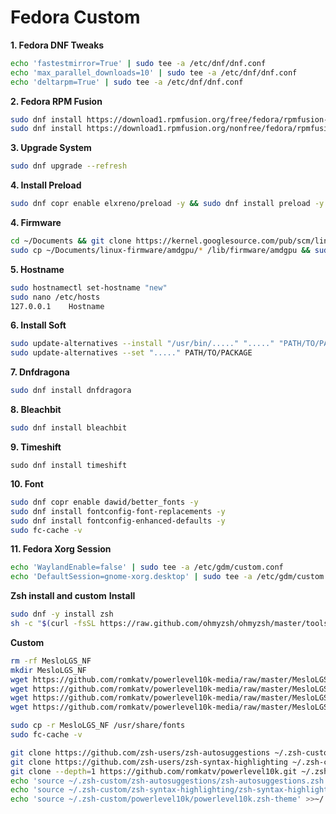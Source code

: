 **Fedora Custom**
===================================

**1. Fedora DNF Tweaks** 
```sh
echo 'fastestmirror=True' | sudo tee -a /etc/dnf/dnf.conf
echo 'max_parallel_downloads=10' | sudo tee -a /etc/dnf/dnf.conf
echo 'deltarpm=True' | sudo tee -a /etc/dnf/dnf.conf
```

**2. Fedora RPM Fusion**
```sh
sudo dnf install https://download1.rpmfusion.org/free/fedora/rpmfusion-free-release-$(rpm -E %fedora).noarch.rpm
sudo dnf install https://download1.rpmfusion.org/nonfree/fedora/rpmfusion-nonfree-release-$(rpm -E %fedora).noarch.rpm
```

**3. Upgrade System**
```sh
sudo dnf upgrade --refresh
```

**4. Install Preload**
```sh
sudo dnf copr enable elxreno/preload -y && sudo dnf install preload -y
```

**4. Firmware**
```sh
cd ~/Documents && git clone https://kernel.googlesource.com/pub/scm/linux/kernel/git/firmware/linux-firmware.git
sudo cp ~/Documents/linux-firmware/amdgpu/* /lib/firmware/amdgpu && sudo update-initramfs -k all -u -v
```

**5. Hostname**
```sh
sudo hostnamectl set-hostname "new"
sudo nano /etc/hosts
127.0.0.1    Hostname
```

**6. Install Soft**
```sh
sudo update-alternatives --install "/usr/bin/....." "....." "PATH/TO/PACKAGE" 1
sudo update-alternatives --set "....." PATH/TO/PACKAGE
```

**7. Dnfdragona**
```sh
sudo dnf install dnfdragora
```
**8. Bleachbit**
```sh
sudo dnf install bleachbit
```

**9. Timeshift**
```
sudo dnf install timeshift
```
**10. Font**
```sh
sudo dnf copr enable dawid/better_fonts -y
sudo dnf install fontconfig-font-replacements -y
sudo dnf install fontconfig-enhanced-defaults -y
sudo fc-cache -v
```

**11. Fedora Xorg Session**
```sh
echo 'WaylandEnable=false' | sudo tee -a /etc/gdm/custom.conf
echo 'DefaultSession=gnome-xorg.desktop' | sudo tee -a /etc/gdm/custom.conf
```

**Zsh install and custom**
**Install**
```sh
sudo dnf -y install zsh
sh -c "$(curl -fsSL https://raw.github.com/ohmyzsh/ohmyzsh/master/tools/install.sh)"
```
**Custom**
```sh
rm -rf MesloLGS_NF
mkdir MesloLGS_NF
wget https://github.com/romkatv/powerlevel10k-media/raw/master/MesloLGS%20NF%20Regular.ttf -O MesloLGS_NF/MesloLGS_NF_Regular.ttf
wget https://github.com/romkatv/powerlevel10k-media/raw/master/MesloLGS%20NF%20Bold.ttf -O MesloLGS_NF/MesloLGS_NF_Bold.ttf
wget https://github.com/romkatv/powerlevel10k-media/raw/master/MesloLGS%20NF%20Italic.ttf -O MesloLGS_NF/MesloLGS_NF_Italic.ttf
wget https://github.com/romkatv/powerlevel10k-media/raw/master/MesloLGS%20NF%20Bold%20Italic.ttf -O MesloLGS_NF/MesloLGS_NF_Bold_Italic.ttf

sudo cp -r MesloLGS_NF /usr/share/fonts
sudo fc-cache -v

git clone https://github.com/zsh-users/zsh-autosuggestions ~/.zsh-custom/zsh-autosuggestions
git clone https://github.com/zsh-users/zsh-syntax-highlighting ~/.zsh-custom/zsh-syntax-highlighting
git clone --depth=1 https://github.com/romkatv/powerlevel10k.git ~/.zsh-custom/powerlevel10k
echo 'source ~/.zsh-custom/zsh-autosuggestions/zsh-autosuggestions.zsh' >> ~/.zshrc
echo 'source ~/.zsh-custom/zsh-syntax-highlighting/zsh-syntax-highlighting.zsh' >> ~/.zshrc
echo 'source ~/.zsh-custom/powerlevel10k/powerlevel10k.zsh-theme' >>~/.zshrc
```
